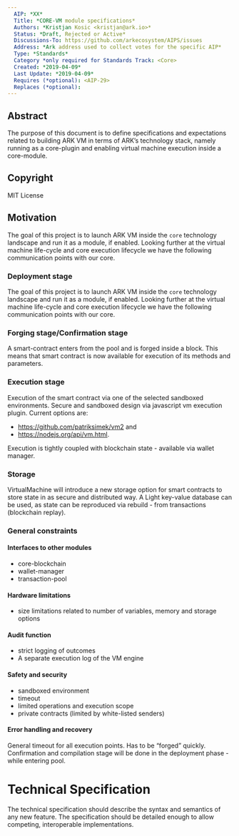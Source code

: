 ```yaml
---
  AIP: *XX*
  Title: *CORE-VM module specifications*
  Authors: *Kristjan Kosic <kristjan@ark.io>*
  Status: *Draft, Rejected or Active*
  Discussions-To: https://github.com/arkecosystem/AIPS/issues
  Address: *Ark address used to collect votes for the specific AIP*
  Type: *Standards*
  Category *only required for Standards Track: <Core>
  Created: *2019-04-09*
  Last Update: *2019-04-09*
  Requires (*optional): <AIP-29>
  Replaces (*optional):  
--- 
```


## Abstract
The purpose of this document is to define specifications and expectations related to building ARK VM in terms of ARK’s technology stack, namely running as a core-plugin and enabling virtual machine execution inside a core-module.

## Copyright
MIT License

## Motivation
The goal of this project is to launch ARK VM inside the `core` technology landscape and run it as a module, if enabled. Looking further at the virtual machine life-cycle and core execution lifecycle we have the following communication points with our core.

### Deployment stage
The goal of this project is to launch ARK VM inside the `core` technology landscape and run it as a module, if enabled. Looking further at the virtual machine life-cycle and core execution lifecycle we have the following communication points with our core.

### Forging stage/Confirmation stage
A smart-contract enters from the pool and is forged inside a block. This means that smart contract is now available for execution of its methods and parameters.

### Execution stage
Execution of the smart contract via one of the selected sandboxed environments. Secure and sandboxed design via javascript vm execution plugin. Current options are:
- https://github.com/patriksimek/vm2  and 
- https://nodejs.org/api/vm.html. 

Execution is tightly coupled with blockchain state - available  via wallet manager. 

### Storage 
VirtualMachine will introduce a new storage option for smart contracts to store state in as secure and distributed way. A Light key-value database can be used, as state can be reproduced via rebuild - from transactions (blockchain replay).

### General constraints
#### Interfaces to other modules
- core-blockchain
- wallet-manager
- transaction-pool

#### Hardware limitations
- size limitations related to number of variables, memory and storage options

#### Audit function
- strict logging of outcomes
- A separate execution log of the VM engine

#### Safety and security
- sandboxed environment
- timeout 
- limited operations and execution scope
- private contracts (limited by white-listed senders)

#### Error handling and recovery
General timeout for all execution points. Has to be “forged” quickly. Confirmation and compilation stage will be done in the deployment phase - while entering pool.


# Technical Specification
The technical specification should describe the syntax and semantics of any new feature. The specification should be detailed enough to allow competing, interoperable implementations.

